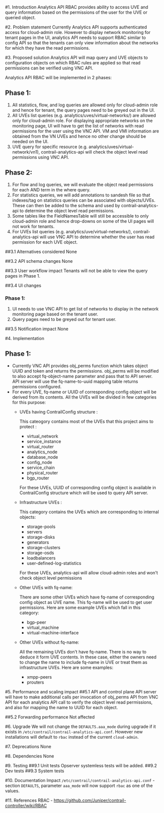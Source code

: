 #1. Introduction
Analytics API RBAC provides ability to access UVE and query information based
on the permissions of the user for the UVE or queried object.

#2. Problem statement
Currently Analytics API supports authenticated access for cloud-admin role.
However to display network monitoring for tenant pages in the UI, analytics
API needs to support RBAC similar to config API so that the tenants can only
view information about the networks for which they have the read permissions.

#3. Proposed solution
Analytics API will map query and UVE objects to configuration objects on
which RBAC rules are applied so that read permissions can be verified using
VNC API.

Analytics API RBAC will be implemented in 2 phases:

## Phase 1:
1. All statistics, flow, and log queries are allowed only for cloud-admin
   role and hence for tenant, the query pages need to be greyed out in the
   UI.
2. All UVEs list queries (e.g. analytics/uves/virtual-networks/) are allowed
   only for cloud-admin role. For displaying appropriate networks on the
   monitoring page, UI will have to get the list of networks with read
   permissions for the user using the VNC API. VM and VMI information are
   obtained from the VN UVEs and hence no other change should be needed
   on the UI.
3. UVE query for specific resource (e.g. analytics/uves/virtual-network/vn1),
   contrail-analytics-api will check the object level read permissions using
   VNC API.

## Phase 2:
1. For flow and log queries, we will evaluate the object read permissions for
   each AND term in the where query.
2. For statistics queries, we will add annotations to sandesh file so that
   indexes/tag on statistics queries can be associated with objects/UVEs.
   These can then be added to the schema and used by contrail-analytics-api
   to determine the object level read permissions.
3. Some tables like the FieldNamesTable will still be accessible to only
   cloud-admin role and hence drop-downs on some of the UI pages will not
   work for tenants.
4. For UVEs list queries (e.g. analytics/uve/virtual-networks/),
   contrail-analytics-api will use VNC API to determine whether the user
   has read permission for each UVE object.

##3.1 Alternatives considered
None

##3.2 API schema changes
None

##3.3 User workflow impact
Tenants will not be able to view the query pages in Phase 1.

##3.4 UI changes
### Phase 1:
1. UI needs to use VNC API to get list of networks to display in the
   network monitoring page based on the tenant user.
2. Query pages need to be greyed out for tenant user.

##3.5 Notification impact
None

#4. Implementation
## Phase 1:
* Currently VNC API provides obj_perms function which takes object
   UUID and token and returns the permissions. obj_perms will be
   modified to also accept fq-object-name parameter and pass that to
   API server. API server will use the fq-name-to-uuid mapping table
   returns permissions configured.
* For every UVE, fq-name or UUID of corresponding config object will be
  derived from its contents. All the UVEs will be divided in few categories
  for this purpose:
    * UVEs having ContrailConfig structure :

      This cateogory contains most of the UVEs that this project aims to protect :
        * virtual_network
        * service_instance
        * virtual_router
        * analytics_node
        * database_node
        * config_node
        * service_chain
        * physical_router
        * bgp_router

      For these UVEs, UUID of corresponding config object is available in
      ContrailConfig structure which will be used to query API server.

    * Infrastructure UVEs :

      This category contains the UVEs which are corresponding to internal
      objects:
        * storage-pools
        * servers
        * storage-disks
        * generators
        * storage-clusters
        * storage-osds
        * loadbalancers
        * user-defined-log-statistics

      For these UVEs, analytics-api will allow cloud-admin roles and won't
      check object level permissions

    * Other UVEs with fq-name:

      There are some other UVEs which have fq-name of corresponding config
      object as UVE name. This fq-name will be used to get user permissions.
      Here are some example UVEs which fall in this category:
        * bgp-peer
        * virtual_machine
        * virtual-machine-interface

    * Other UVEs without fq-name:

      All the remaining UVEs don't have fq-name. There is no way to deduce
      it form UVE contents. In these case, either the owners need to change
      the name to include fq-name in UVE or treat them as infrastructure UVEs.
      Here are some examples:
        * xmpp-peers
        * prouters

#5. Performance and scaling impact
##5.1 API and control plane
API server will have to make additional calls per invocation of obj_perms
API from VNC API for each analytics API call to verify the object level read
permissions, and also for mapping the name to UUID for each object.

##5.2 Forwarding performance
Not affected

#6. Upgrade
We will not change the ```DEFAULTS.aaa_mode``` during upgrade if it exists in
```/etc/contrail/contrail-analytics-api.conf```. However new installations
will default to ```rbac``` instead of the current ```cloud-admin```.

#7. Deprecations
None

#8. Dependencies
None

#9. Testing
##9.1 Unit tests
Opserver systemless tests will be added.
##9.2 Dev tests
##9.3 System tests

#10. Documentation Impact
```/etc/contrail/contrail-analytics-api.conf``` - section ```DEFAULTS```,
parameter ```aaa_mode``` will now support ```rbac``` as one of the values.

#11. References
RBAC - https://github.com/Juniper/contrail-controller/wiki/RBAC
